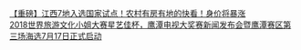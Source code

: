   
[【重磅】江西7地入选国家试点！农村有房有地的快看！身价将暴涨](http://www.dianyue.me/archives/610/svfyw49et6i4jlmz/)  
[2018世界旅游文化小姐大赛星艺佳杯，鹰潭电视大奖赛新闻发布会暨鹰潭赛区第三场海选7月17日正式启动](http://www.dianyue.me/archives/226/t02reu5u37eu4ilt/)